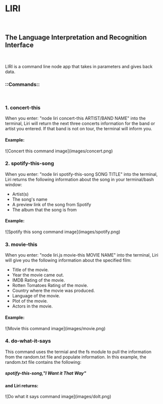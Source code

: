 <h1>LIRI</h1>
<br>
<h2>The Language Interpretation and Recognition Interface</h2>
<br>
<p>LIRI is a command line node app that takes in parameters and gives back data.</p>
<h3>::Commands::</h3>
<br>
<h3>1. concert-this</h3>

<p>When you enter: "node liri concert-this ARTIST/BAND NAME" into the terminal, Liri will return the next three concerts information for the band or artist you entered. If that band is not on tour, the terminal will inform you.</p>

<h4>Example:</h4>
![Concert this command image](images/concert.png)

<h3>2. spotify-this-song</h3>

<p>When you enter: "node liri spotify-this-song SONG TITLE" into the terminal, Liri returns the following information about the song in your terminal/bash window:</p>

<ul>
<li>Artist(s)</li> 
<li>The song's name</li>
<li>A preview link of the song from Spotify</li>
<li>The album that the song is from</li>
</ul>

<h4>Example:</h4>
![Spotify this song command image](images/spotify.png)

<h3>3. movie-this</h3>

<p>When you enter: "node liri.js movie-this MOVIE NAME" into the terminal, Liri will give you the following information about the specified film:</p>

<ul>
<li>Title of the movie.</li>
<li>Year the movie came out.</li>
<li>IMDB Rating of the movie.</li>
<li>Rotten Tomatoes Rating of the movie.</li>
<li>Country where the movie was produced.</li>
<li>Language of the movie.</li>
<li>Plot of the movie.</li>
<li>Actors in the movie.</li>
</ul>

<h4>Example:</h4>
![Movie this command image](images/movie.png)

<h3>4. do-what-it-says</h3>

<p>This command uses the termial and the fs module to pull the information from the random.txt file and populate information. In this example, the random.txt file contains the following:</p>

<h5>spotify-this-song,"I Want it That Way"</h5>

<h4>and Liri returns:</h4>
![Do what it says command image](images/doIt.png)
